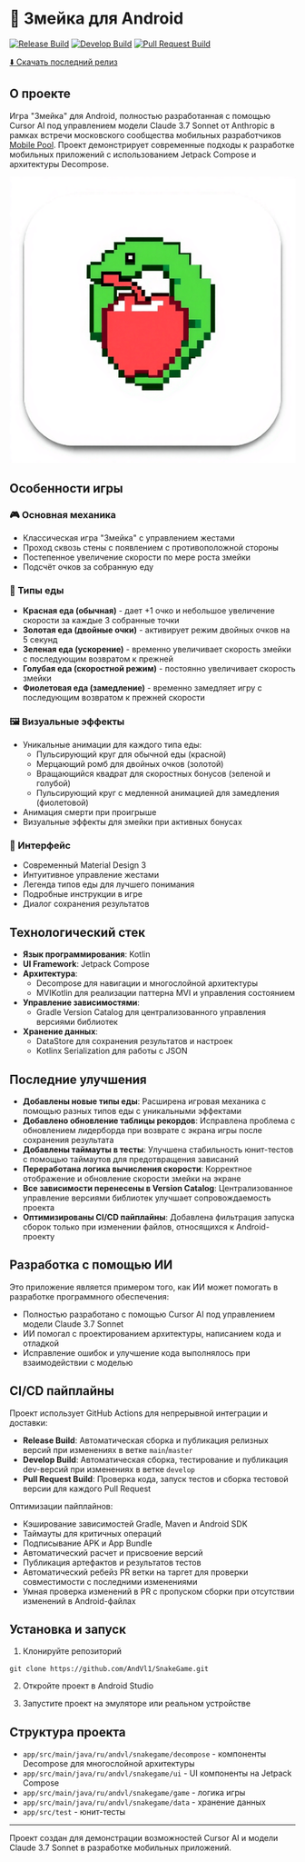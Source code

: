 # 🐍 Змейка для Android

[![Release Build](https://github.com/AndVl1/SnakeGame/actions/workflows/main.yml/badge.svg)](https://github.com/AndVl1/SnakeGame/actions/workflows/main.yml)
[![Develop Build](https://github.com/AndVl1/SnakeGame/actions/workflows/develop.yml/badge.svg)](https://github.com/AndVl1/SnakeGame/actions/workflows/develop.yml)
[![Pull Request Build](https://github.com/AndVl1/SnakeGame/actions/workflows/pr.yml/badge.svg)](https://github.com/AndVl1/SnakeGame/actions/workflows/pr.yml)

[⬇️ Скачать последний релиз](https://github.com/AndVl1/SnakeGame/releases/latest)

## О проекте

Игра "Змейка" для Android, полностью разработанная с помощью Cursor AI под управлением модели Claude 3.7 Sonnet от Anthropic в рамках встречи московского сообщества мобильных разработчиков [Mobile Pool](https://t.me/+4_MztHl5hSM4OGUy).
Проект демонстрирует современные подходы к разработке мобильных приложений с использованием Jetpack Compose и архитектуры Decompose.

![Змейка для Android](https://github.com/AndVl1/SnakeGame/blob/main/app/src/main/res/playstore-icon.png)

## Особенности игры

### 🎮 Основная механика
- Классическая игра "Змейка" с управлением жестами
- Проход сквозь стены с появлением с противоположной стороны
- Постепенное увеличение скорости по мере роста змейки
- Подсчёт очков за собранную еду

### 🍎 Типы еды
- **Красная еда (обычная)** - дает +1 очко и небольшое увеличение скорости за каждые 3 собранные точки
- **Золотая еда (двойные очки)** - активирует режим двойных очков на 5 секунд
- **Зеленая еда (ускорение)** - временно увеличивает скорость змейки с последующим возвратом к прежней
- **Голубая еда (скоростной режим)** - постоянно увеличивает скорость змейки
- **Фиолетовая еда (замедление)** - временно замедляет игру с последующим возвратом к прежней скорости

### 🖼️ Визуальные эффекты
- Уникальные анимации для каждого типа еды:
  - Пульсирующий круг для обычной еды (красной)
  - Мерцающий ромб для двойных очков (золотой)
  - Вращающийся квадрат для скоростных бонусов (зеленой и голубой)
  - Пульсирующий круг с медленной анимацией для замедления (фиолетовой)
- Анимация смерти при проигрыше
- Визуальные эффекты для змейки при активных бонусах

### 📱 Интерфейс
- Современный Material Design 3
- Интуитивное управление жестами
- Легенда типов еды для лучшего понимания
- Подробные инструкции в игре
- Диалог сохранения результатов

## Технологический стек

- **Язык программирования**: Kotlin
- **UI Framework**: Jetpack Compose
- **Архитектура**: 
  - Decompose для навигации и многослойной архитектуры
  - MVIKotlin для реализации паттерна MVI и управления состоянием
- **Управление зависимостями**:
  - Gradle Version Catalog для централизованного управления версиями библиотек
- **Хранение данных**:
  - DataStore для сохранения результатов и настроек
  - Kotlinx Serialization для работы с JSON

## Последние улучшения

- **Добавлены новые типы еды**: Расширена игровая механика с помощью разных типов еды с уникальными эффектами
- **Добавлено обновление таблицы рекордов**: Исправлена проблема с обновлением лидерборда при возврате с экрана игры после сохранения результата
- **Добавлены таймауты в тесты**: Улучшена стабильность юнит-тестов с помощью таймаутов для предотвращения зависаний
- **Переработана логика вычисления скорости**: Корректное отображение и обновление скорости змейки на экране
- **Все зависимости перенесены в Version Catalog**: Централизованное управление версиями библиотек улучшает сопровождаемость проекта
- **Оптимизированы CI/CD пайплайны**: Добавлена фильтрация запуска сборок только при изменении файлов, относящихся к Android-проекту

## Разработка с помощью ИИ

Это приложение является примером того, как ИИ может помогать в разработке программного обеспечения:

- Полностью разработано с помощью Cursor AI под управлением модели Claude 3.7 Sonnet
- ИИ помогал с проектированием архитектуры, написанием кода и отладкой
- Исправление ошибок и улучшение кода выполнялось при взаимодействии с моделью

## CI/CD пайплайны

Проект использует GitHub Actions для непрерывной интеграции и доставки:

- **Release Build**: Автоматическая сборка и публикация релизных версий при изменениях в ветке `main`/`master`
- **Develop Build**: Автоматическая сборка, тестирование и публикация dev-версий при изменениях в ветке `develop`
- **Pull Request Build**: Проверка кода, запуск тестов и сборка тестовой версии для каждого Pull Request

Оптимизации пайплайнов:
- Кэширование зависимостей Gradle, Maven и Android SDK
- Таймауты для критичных операций
- Подписывание APK и App Bundle
- Автоматический расчет и присвоение версий
- Публикация артефактов и результатов тестов
- Автоматический ребейз PR ветки на таргет для проверки совместимости с последними изменениями
- Умная проверка изменений в PR с пропуском сборки при отсутствии изменений в Android-файлах

## Установка и запуск

1. Клонируйте репозиторий
```
git clone https://github.com/AndVl1/SnakeGame.git
```

2. Откройте проект в Android Studio

3. Запустите проект на эмуляторе или реальном устройстве

## Структура проекта

- `app/src/main/java/ru/andvl/snakegame/decompose` - компоненты Decompose для многослойной архитектуры
- `app/src/main/java/ru/andvl/snakegame/ui` - UI компоненты на Jetpack Compose
- `app/src/main/java/ru/andvl/snakegame/game` - логика игры
- `app/src/main/java/ru/andvl/snakegame/data` - хранение данных
- `app/src/test` - юнит-тесты

---

Проект создан для демонстрации возможностей Cursor AI и модели Claude 3.7 Sonnet в разработке мобильных приложений. 
